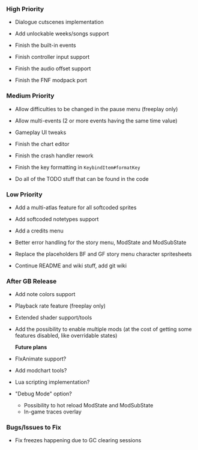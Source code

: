 ### High Priority
- Dialogue cutscenes implementation
- Add unlockable weeks/songs support

- Finish the built-in events
- Finish controller input support
- Finish the audio offset support
- Finish the FNF modpack port

### Medium Priority
- Allow difficulties to be changed in the pause menu (freeplay only)
- Allow multi-events (2 or more events having the same time value)
- Gameplay UI tweaks

- Finish the chart editor
- Finish the crash handler rework
- Finish the key formatting in `KeybindItem#formatKey`

- Do all of the TODO stuff that can be found in the code

### Low Priority
- Add a multi-atlas feature for all softcoded sprites
- Add softcoded notetypes support
- Add a credits menu

- Better error handling for the story menu, ModState and ModSubState
- Replace the placeholders BF and GF story menu character spritesheets
- Continue README and wiki stuff, add git wiki

### After GB Release
- Add note colors support
- Playback rate feature (freeplay only)
- Extended shader support/tools
- Add the possibility to enable multiple mods (at the cost of getting some features disabled, like overridable states)

  **Future plans**
- FlxAnimate support?
- Add modchart tools?
- Lua scripting implementation?

- "Debug Mode" option?
  * Possibility to hot reload ModState and ModSubState
  * In-game traces overlay

### Bugs/Issues to Fix
- Fix freezes happening due to GC clearing sessions